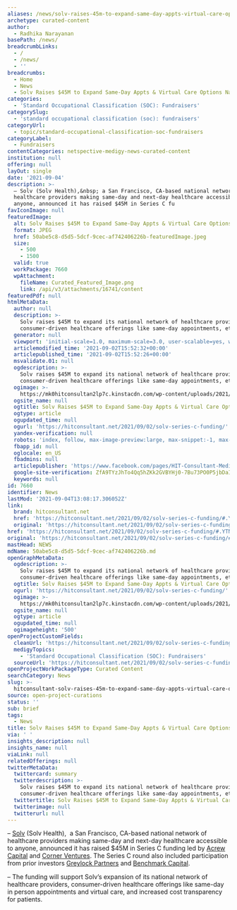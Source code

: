 ```yaml
---
aliases: /news/solv-raises-45m-to-expand-same-day-appts-virtual-care-options-nationwide
archetype: curated-content
author:
  - Radhika Narayanan
basePath: /news/
breadcrumbLinks:
  - /
  - /news/
  - ''
breadcrumbs:
  - Home
  - News
  - Solv Raises $45M to Expand Same-Day Appts & Virtual Care Options Nationwide
categories:
  - 'Standard Occupational Classification (SOC): Fundraisers'
categorySlug:
  - 'standard occupational classification (soc): fundraisers'
categoryUrl:
  - topic/standard-occupational-classification-soc-fundraisers
categoryLabel:
  - Fundraisers
contentCategories: netspective-medigy-news-curated-content
institution: null
offering: null
layOut: single
date: '2021-09-04'
description: >-
  – Solv (Solv Health),&nbsp; a San Francisco, CA-based national network of
  healthcare providers making same-day and next-day healthcare accessible to
  anyone, announced it has raised $45M in Series C fu
favIconImage: null
featuredImage:
  alt: Solv Raises $45M to Expand Same-Day Appts & Virtual Care Options Nationwide
  format: JPEG
  href: 50abe5c8-d5d5-5dcf-9cec-af742406226b-featuredImage.jpeg
  size:
    - 500
    - 1500
  valid: true
  workPackage: 7660
  wpAttachment:
    fileName: Curated_Featured_Image.png
    link: /api/v3/attachments/16741/content
featuredPdf: null
htmlMetaData:
  author: null
  description: >-
    Solv raises $45M to expand its national network of healthcare providers,
    consumer-driven healthcare offerings like same-day appointments, etc.
  generator: null
  viewport: 'initial-scale=1.0, maximum-scale=3.0, user-scalable=yes, width=device-width'
  articlemodified_time: '2021-09-02T15:52:32+00:00'
  articlepublished_time: '2021-09-02T15:52:26+00:00'
  msvalidate.01: null
  ogdescription: >-
    Solv raises $45M to expand its national network of healthcare providers,
    consumer-driven healthcare offerings like same-day appointments, etc.
  ogimage: >-
    https://mk0hitconsultan2lp7c.kinstacdn.com/wp-content/uploads/2021/09/Solv-Health.png
  ogsite_name: null
  ogtitle: Solv Raises $45M to Expand Same-Day Appts & Virtual Care Options Nationwide
  ogtype: article
  ogupdated_time: null
  ogurl: 'https://hitconsultant.net/2021/09/02/solv-series-c-funding/'
  yandex-verification: null
  robots: 'index, follow, max-image-preview:large, max-snippet:-1, max-video-preview:-1'
  fbapp_id: null
  oglocale: en_US
  fbadmins: null
  articlepublisher: 'https://www.facebook.com/pages/HIT-Consultant-Media/302199219847409'
  google-site-verification: ZfA9TYzJhTo4Qq5hZKk2GVBYHj0-7Bu73PO0P5jbDaI
  keywords: null
id: 7660
identifier: News
lastMod: '2021-09-04T13:08:17.306052Z'
link:
  brand: hitconsultant.net
  href: 'https://hitconsultant.net/2021/09/02/solv-series-c-funding/#.YTNvVJ1KhPY'
  original: 'https://hitconsultant.net/2021/09/02/solv-series-c-funding/#.YTNvVJ1KhPY'
href: 'https://hitconsultant.net/2021/09/02/solv-series-c-funding/#.YTNvVJ1KhPY'
original: 'https://hitconsultant.net/2021/09/02/solv-series-c-funding/#.YTNvVJ1KhPY'
mastHead: NEWS
mdName: 50abe5c8-d5d5-5dcf-9cec-af742406226b.md
openGraphMetaData:
  ogdescription: >-
    Solv raises $45M to expand its national network of healthcare providers,
    consumer-driven healthcare offerings like same-day appointments, etc.
  ogtitle: Solv Raises $45M to Expand Same-Day Appts & Virtual Care Options Nationwide
  ogurl: 'https://hitconsultant.net/2021/09/02/solv-series-c-funding/'
  ogimage: >-
    https://mk0hitconsultan2lp7c.kinstacdn.com/wp-content/uploads/2021/09/Solv-Health.png
  ogsite_name: null
  ogtype: article
  ogupdated_time: null
  ogimageheight: '500'
openProjectCustomFields:
  cleanUrl: 'https://hitconsultant.net/2021/09/02/solv-series-c-funding/#.YTNvVJ1KhPY'
  medigyTopics:
    - 'Standard Occupational Classification (SOC): Fundraisers'
  sourceUrl: 'https://hitconsultant.net/2021/09/02/solv-series-c-funding/#.YTNvVJ1KhPY'
openProjectWorkPackageType: Curated Content
searchCategory: News
slug: >-
  hitconsultant-solv-raises-45m-to-expand-same-day-appts-virtual-care-options-nationwide
source: open-project-curations
status: ''
sub: brief
tags:
  - News
title: Solv Raises $45M to Expand Same-Day Appts & Virtual Care Options Nationwide
via: ' '
insights_description: null
insights_name: null
viaLink: null
relatedOfferings: null
twitterMetaData:
  twittercard: summary
  twitterdescription: >-
    Solv raises $45M to expand its national network of healthcare providers,
    consumer-driven healthcare offerings like same-day appointments, etc.
  twittertitle: Solv Raises $45M to Expand Same-Day Appts & Virtual Care Options Nationwide
  twitterimage: null
  twitterurl: null
---
```

<p>– <a href="https://www.solvhealth.com/">Solv</a> (Solv Health),&nbsp; a San Francisco, CA-based national network of healthcare providers making same-day and next-day healthcare accessible to anyone, announced it has raised $45M in Series C funding led by <a href="https://acrewcapital.com/">Acrew Capital</a> and <a href="https://cornerventures.com/">Corner Ventures</a>. The Series C round also included participation from prior investors <a href="https://greylock.com/">Greylock Partners</a> and <a href="http://www.benchmark.com/">Benchmark Capital</a>.</p><p>– The funding will support Solv’s expansion of its national network of healthcare providers, consumer-driven healthcare offerings like same-day in person appointments and virtual care, and increased cost transparency for patients.</p>